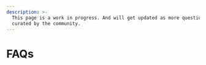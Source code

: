```yaml
---
description: >-
  This page is a work in progress. And will get updated as more questions get
  curated by the community.
---
```


# FAQs

